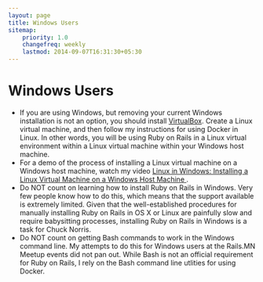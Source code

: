 ```yaml
---
layout: page
title: Windows Users
sitemap:
    priority: 1.0
    changefreq: weekly
    lastmod: 2014-09-07T16:31:30+05:30
---
```


# Windows Users

* If you are using Windows, but removing your current Windows installation is not an option, you should install [VirtualBox](https://www.virtualbox.org/).  Create a Linux virtual machine, and then follow my instructions for using Docker in Linux.  In other words, you will be using Ruby on Rails in a Linux virtual environment within a Linux virtual machine within your Windows host machine.
* For a demo of the process of installing a Linux virtual machine on a Windows host machine, watch my video [Linux in Windows: Installing a Linux Virtual Machine on a Windows Host Machine ](https://www.youtube.com/watch?v=BCIFtLa9yJk).
* Do NOT count on learning how to install Ruby on Rails in Windows.  Very few people know how to do this, which means that the support available is extremely limited.  Given that the well-established procedures for manually installing Ruby on Rails in OS X or Linux are painfully slow and require babysitting processes, installing Ruby on Rails in Windows is a task for Chuck Norris.
* Do NOT count on getting Bash commands to work in the Windows command line.  My attempts to do this for Windows users at the Rails.MN Meetup events did not pan out.  While Bash is not an official requirement for Ruby on Rails, I rely on the Bash command line utlities for using Docker.
